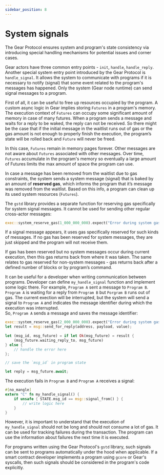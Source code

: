 ```yaml
---
sidebar_position: 8
---
```


# System signals

The Gear Protocol ensures system and program's state consistency via introducing special handling mechanisms for potential issues and corner cases.

Gear actors have three common entry points - `init`, `handle`, `handle_reply`. Another special system entry point introduced by the Gear Protocol is `handle_signal`. It allows the system to communicate with programs if it is necessary to notify (signal) that some event related to the program's messages has happened. Only the system (Gear node runtime) can send signal messages to a program.

First of all, it can be useful to free up resources occupied by the program. A custom async logic in Gear implies storing `Futures` in a program's memory. The execution context of `Futures` can occupy some significant amount of memory in case of many futures. When a program sends a message and waits for a reply to be waked, the reply can not be received. So there might be the case that if the initial message in the waitlist runs out of gas or the gas amount is not enough to properly finish the execution, the program’s state will be rolled back and `Future` will never be freed.

In this case, `Futures` remain in memory pages forever. Other messages are not aware about `Futures` associated with other messages. Over time, `Futures` accumulate in the program's memory so eventually a large amount of Futures limits the max amount of space the program can use.

In case a message has been removed from the waitlist due to gas constraints, the system sends a system message (signal) that is baked by an amount of **reserved gas**, which informs the program that it’s message was removed from the waitlist. Based on this info, a program can clean up its used system resources (`Futures`).

The `gstd` library provides a separate function for reserving gas specifically for system signal messages. It cannot be used for sending other regular cross-actor messages:
```rust
exec::system_reserve_gas(1_000_000_000).expect("Error during system gas reservation");
``` 

If a signal message appears, it uses gas specifically reserved for such kinds of messages. If no gas has been reserved for system messages, they are just skipped and the program will not receive them.

If gas has been reserved but no system messages occur during current execution, then this gas returns back from where it was taken. The same relates to gas reserved for non-system messages - gas returns back after a defined number of blocks or by program’s command.

It can be useful for a developer when writing communication between programs. Developer can define `my_handle_signal` function and implement some logic there. For example, `Program A` sent a message to `Program B`. `Program A` is waiting for a reply from `Program B` but `Porgram B` runs out of gas. The current exection will be interrupted, but the system will send a signal to `Program A` and indicates the message identifier during which the execution was interrupted.  
So, `Program A` sends a message and saves the message identifier:
```rust
exec::system_reserve_gas(2_000_000_000).expect("Error during system gas reservation");
let result = msg::send_for_reply(address, payload, value);
    
let (msg_id, msg_future) = if let Ok(msg_future) = result {
    (msg_future.waiting_reply_to, msg_future)
} else {
    // handle the error here
};

// save the `msg_id` in program state

let reply = msg_future.await;
```
The execution fails in `Program B` and `Program A` receives a signal:
```rust
#[no_mangle]
extern "C" fn my_handle_signal() {
    if unsafe { STATE.msg_id == msg::signal_from() } {
        // write logic here
    }
}
```
However, it is important to understand that the execution of `my_handle_signal` should not be long and should not consume a lot of gas. It can be used for tracking failures during the transaction. The program can use the information about failures the next time it is executed.

For programs written using the Gear Protocol's `gstd` library, such signals can be sent to programs automatically under the hood when applicable. If a smart contract developer implements a program using `gcore` or Gear's syscalls, then such signals should be considered in the program's code explicitly.
